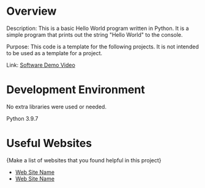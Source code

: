 # Overview

Description: 
This is a basic Hello World program written in Python.  It is a simple program that prints out the string "Hello World" to the console.

Purpose:
This code is a template for the following projects. It is not intended to be used as a template for a project.

Link:
[Software Demo Video](https://youtu.be/o0cAxCzQ0fA)

# Development Environment

No extra libraries were used or needed.

Python 3.9.7 

# Useful Websites

{Make a list of websites that you found helpful in this project}
* [Web Site Name](https://byui-cse.github.io/cse310-course/lesson01/01-prove_campus.html)
* [Web Site Name](https://byui-cse.github.io/cse310-course/modules/psp/README.md)
